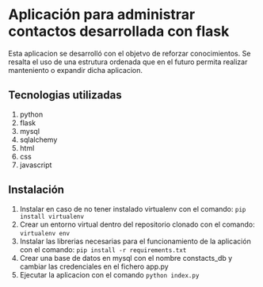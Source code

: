 # Aplicación para administrar contactos desarrollada con flask
Esta aplicacion se desarrolló con el objetvo de reforzar conocimientos.
Se resalta el uso de una estrutura ordenada que en el futuro permita realizar
manteniento o expandir dicha aplicacion.

## Tecnologias utilizadas
1. python 
2. flask
3. mysql
4. sqlalchemy
5. html
6. css
7. javascript

## Instalación
1. Instalar en caso de no tener instalado virtualenv con el comando: `pip install virtualenv`
2. Crear un entorno virtual dentro del repositorio clonado con el comando: `virtualenv env`
3. Instalar las librerias necesarias para el funcionamiento de la aplicación con el comando: `pip install -r requirements.txt`
4. Crear una base de datos en mysql con el nombre constacts_db y cambiar las credenciales en el fichero app.py
5. Ejecutar la aplicacion con el comando `python index.py`